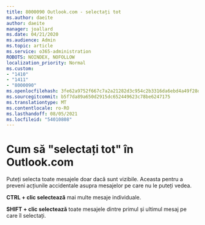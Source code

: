 ```yaml
---
title: 8000090 Outlook.com - selectați tot
ms.author: daeite
author: daeite
manager: joallard
ms.date: 04/21/2020
ms.audience: Admin
ms.topic: article
ms.service: o365-administration
ROBOTS: NOINDEX, NOFOLLOW
localization_priority: Normal
ms.custom:
- "1410"
- "1411"
- "8000090"
ms.openlocfilehash: 3fe62a9752f667c7a2a21282d3c954c2b3316da6ebd4a49f28dd2afb2444c7c1
ms.sourcegitcommit: b5f7da89a650d2915dc652449623c78be6247175
ms.translationtype: MT
ms.contentlocale: ro-RO
ms.lasthandoff: 08/05/2021
ms.locfileid: "54010808"
---
```

# <a name="how-to-select-all-in-outlookcom"></a>Cum să "selectați tot" în Outlook.com

Puteți selecta toate mesajele doar dacă sunt vizibile. Aceasta pentru a preveni acțiunile accidentale asupra mesajelor pe care nu le puteți vedea.

**CTRL + clic selectează** mai multe mesaje individuale.

**SHIFT + clic selectează** toate mesajele dintre primul și ultimul mesaj pe care îl selectați.